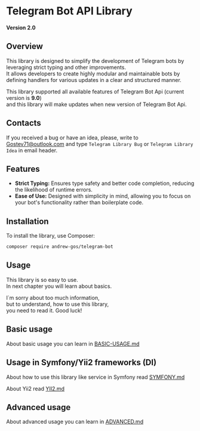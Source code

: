 # Telegram Bot API Library

**Version 2.0**

## Overview

This library is designed to simplify the development of Telegram bots by leveraging strict typing and other improvements. \
It allows developers to create highly modular and maintainable bots by defining handlers for various updates in a clear and structured manner.

This library supported all available features of Telegram Bot Api (current version is **9.0**) \
and this library will make updates when new version of Telegram Bot Api.

## Contacts

If you received a bug or have an idea, please, write to [Gostev71@outlook.com](mailto:Gostev71@outlook.com)
and type `Telegram Library Bug` or `Telegram Library Idea` in email header.

## Features

- **Strict Typing:** Ensures type safety and better code completion, reducing the likelihood of runtime errors.
- **Ease of Use:** Designed with simplicity in mind, allowing you to focus on your bot's functionality rather than boilerplate code.

## Installation

To install the library, use Composer:

```sh
composer require andrew-gos/telegram-bot
```

## Usage

This library is so easy to use. \
In next chapter you will learn about basics.

I\`m sorry about too much information, \
but to understand, how to use this library, \
you need to read it. Good luck!

## Basic usage

About basic usage you can learn in [BASIC-USAGE.md](README/BASIC.md)

## Usage in Symfony/Yii2 frameworks (DI)

About how to use this library like service in Symfony read [SYMFONY.md](README/SYMFONY.md)

About Yii2 read [YII2.md](README/YII2.md)

## Advanced usage

About advanced usage you can learn in [ADVANCED.md](README/ADVANCED.md)